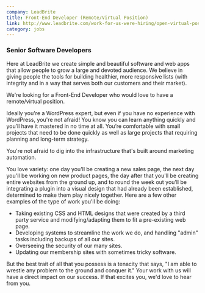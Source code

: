 ```yaml
---
company: LeadBrite
title: Front-End Developer (Remote/Virtual Position)
link: http://www.leadbrite.com/work-for-us-were-hiring/open-virtual-positions/
category: jobs
---
```



### Senior Software Developers

Here at LeadBrite we create simple and beautiful software and web apps that allow people to grow a large and devoted audience. We believe in giving people the tools for building healthier, more responsive lists (with integrity and in a way that serves both our customers and their market).

We're looking for a Front-End Developer who would love to have a remote/virtual position. 

Ideally you're a WordPress expert, but even if you have no experience with WordPress, you're not afraid! You know you can learn anything quickly and you’ll have it mastered in no time at all. You’re comfortable with small projects that need to be done quickly as well as large projects that requiring planning and long-term strategy.

You're not afraid to dig into the infrastructure that's built around marketing automation.

You love variety: one day you'll be creating a new sales page, the next day you'll be working on new product pages, the day after that you'll be creating entire websites from the ground up, and to round the week out you’ll be integrating a plugin into a visual design that had already been established, determined to make them play nicely together. Here are a few other examples of the type of work you'll be doing: 

* Taking existing CSS and HTML designs that were created by a third party service and modifying/adapting them to fit a pre-existing web page.
* Developing systems to streamline the work we do, and handling "admin" tasks including backups of all our sites.
* Overseeing the security of our many sites.
* Updating our membership sites with sometimes tricky software.

But the best trait of all that you possess is a tenacity that says, "I am able to wrestle any problem to the ground and conquer it." Your work with us will have a direct impact on our success. If that excites you, we'd love to hear from you. 

